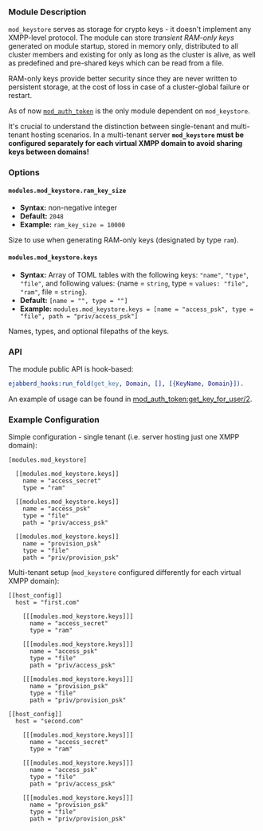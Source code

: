 ### Module Description

`mod_keystore` serves as storage for crypto keys - it doesn't implement
any XMPP-level protocol.
The module can store _transient RAM-only keys_ generated on module
startup, stored in memory only, distributed to all cluster members
and existing for only as long as the cluster is alive, as well as predefined
and pre-shared keys which can be read from a file.

RAM-only keys provide better security since they are never written to persistent
storage, at the cost of loss in case of a cluster-global failure or restart.

As of now [`mod_auth_token`](mod_auth_token.md) is the only module
dependent on `mod_keystore`.

It's crucial to understand the distinction between single-tenant and
multi-tenant hosting scenarios.
In a multi-tenant server **`mod_keystore` must be configured separately
for each virtual XMPP domain to avoid sharing keys between domains!**

### Options

#### `modules.mod_keystore.ram_key_size`
* **Syntax:** non-negative integer
* **Default:** `2048`
* **Example:** `ram_key_size = 10000`

Size to use when generating RAM-only keys (designated by type `ram`).

#### `modules.mod_keystore.keys`
* **Syntax:** Array of TOML tables with the following keys: `"name"`, `"type"`, `"file"`, and following values: {name = `string`, type = `values: "file", "ram"`, file = `string`}.
* **Default:** `[name = "", type = ""]`
* **Example:** `modules.mod_keystore.keys = [name = "access_psk", type = "file", path = "priv/access_psk"]`

Names, types, and optional filepaths of the keys.

### API

The module public API is hook-based:

```erlang
ejabberd_hooks:run_fold(get_key, Domain, [], [{KeyName, Domain}]).
```
An example of usage can be found in [mod_auth_token:get_key_for_user/2](https://github.com/esl/MongooseIM/blob/26a23a260b14176c103339d745037cf4e3c1c188/apps/ejabberd/src/mod_auth_token.erl#L367).

### Example Configuration


Simple configuration - single tenant (i.e. server hosting just one XMPP domain):

```
[modules.mod_keystore]
  
  [[modules.mod_keystore.keys]]
    name = "access_secret"
    type = "ram"

  [[modules.mod_keystore.keys]]
    name = "access_psk"
    type = "file"
    path = "priv/access_psk"

  [[modules.mod_keystore.keys]]
    name = "provision_psk"
    type = "file"
    path = "priv/provision_psk"
```

Multi-tenant setup (`mod_keystore` configured differently
for each virtual XMPP domain):

```
[[host_config]]
  host = "first.com"
  
    [[[modules.mod_keystore.keys]]]
      name = "access_secret"
      type = "ram"

    [[[modules.mod_keystore.keys]]]
      name = "access_psk"
      type = "file"
      path = "priv/access_psk"

    [[[modules.mod_keystore.keys]]]
      name = "provision_psk"
      type = "file"
      path = "priv/provision_psk"

[[host_config]]
  host = "second.com"
  
    [[[modules.mod_keystore.keys]]]
      name = "access_secret"
      type = "ram"

    [[[modules.mod_keystore.keys]]]
      name = "access_psk"
      type = "file"
      path = "priv/access_psk"

    [[[modules.mod_keystore.keys]]]
      name = "provision_psk"
      type = "file"
      path = "priv/provision_psk"
```

